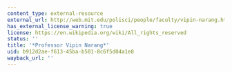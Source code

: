 ```yaml
---
content_type: external-resource
external_url: http://web.mit.edu/polisci/people/faculty/vipin-narang.html
has_external_license_warning: true
license: https://en.wikipedia.org/wiki/All_rights_reserved
status: ''
title: '*Professor Vipin Narang*'
uid: b912d2ae-f613-45ba-b501-8c6f5d04a1e8
wayback_url: ''
---
```

